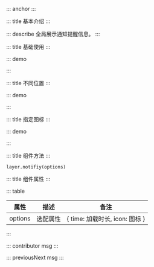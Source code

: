 ::: anchor
:::

::: title 基本介绍
:::

::: describe 全局展示通知提醒信息。
:::

::: title 基础使用
:::

::: demo

<template>
  <lay-row :space="30" >
    <lay-col :span="24">
      <lay-button type="primary" @click="baseNotifiy">右上位置</lay-button>
    </lay-col>
  </lay-row>
</template>

<script>
import { layer } from  "@layui/layer-vue"

const baseNotifiy = function() {
    layer.notifiy({
      title:"这是标题",
      time: 2000,
      content:"默认就是右上，也是用得最多的"
    })
}
</script>

:::

::: title 不同位置
:::

::: demo

<template>
  <lay-row :space="30" >
    <lay-col :span="24">
      <lay-button type="primary" @click="baseNotifiyRT">右上位置</lay-button>
      <lay-button type="primary" @click="baseNotifiyRB">右下位置</lay-button>
      <lay-button type="primary" @click="baseNotifiyLT">左上位置</lay-button>
      <lay-button type="primary" @click="baseNotifiyLB">左下位置</lay-button>
    </lay-col>
  </lay-row>
</template>

<script>
import { layer } from  "@layui/layer-vue"

const baseNotifiyRT = function() {
    layer.notifiy({
      title:"这是标题",
      content:"默认就是右上，也是用得最多的"
    })
}
const baseNotifiyRB = function() {
    layer.notifiy({
      title:"这是标题",
      content:"我出现在右下",
      offset:'rb',
    })
}
const baseNotifiyLT = function() {
    layer.notifiy({
      title:"这是标题",
      content:"我出现在左上",
      offset:'lt',
    })
}
const baseNotifiyLB = function() {
    layer.notifiy({
      title:"这是标题",
      content:"我出现在左下",
      offset:'lb',
    })
}
</script>

:::

::: title 指定图标
:::

::: demo

<template>
  <lay-row :space="30" >
    <lay-col :span="24">
      <lay-button type="primary" @click="NotifiySuccess">成功通知</lay-button>
      <lay-button type="primary" @click="NotifiyFailure">失败通知</lay-button>
      <lay-button type="primary" @click="NotifiyWarm">警告通知</lay-button>
      <lay-button type="primary" @click="NotifiyInfo">锁定通知</lay-button>
    </lay-col>
  </lay-row>
</template>

<script>
import { layer } from  "@layui/layer-vue"

const NotifiySuccess=function(){
    layer.notifiy({
      title:"Success",
      content:"默认就是右上，也是用得最多的",
      icon:1
    })
}
const NotifiyFailure=function(){
    layer.notifiy({
      title:"Error",
      content:"默认就是右上，也是用得最多的",
      icon:2
    })
}
const NotifiyWarm=function(){
    layer.notifiy({
      title:"Warming",
      content:"默认就是右上，也是用得最多的",
      icon:3
    })
}
const NotifiyInfo=function(){
    layer.notifiy({
      title:"Question",
      content:"默认就是右上，也是用得最多的",
      icon:4
    })
}
</script>

:::

::: title 组件方法
:::

```
layer.notifiy(options)
```

::: title 组件属性
:::

::: table

| 属性                | 描述   | 备注 |
| ------------------- | ------ | ----|
| options | 选配属性 | { time: 加载时长, icon: 图标 }   |

:::

::: contributor msg
:::  

::: previousNext msg
:::